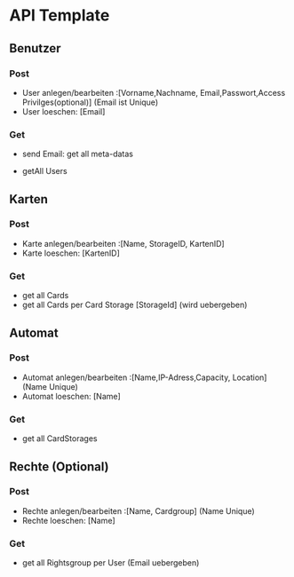 # API Template

## Benutzer

### Post

- User anlegen/bearbeiten :\[Vorname,Nachname, Email,Passwort,Access Privilges(optional)] (Email ist Unique)
- User loeschen: [Email]

### Get

- send Email: get all meta-datas

- getAll Users

  

## Karten

### Post

- Karte anlegen/bearbeiten :\[Name, StorageID, KartenID] 
- Karte loeschen: [KartenID]

### Get

- get all Cards 
- get all Cards per Card Storage [StorageId] (wird uebergeben)



## Automat 

### Post

- Automat anlegen/bearbeiten :\[Name,IP-Adress,Capacity, Location] (Name Unique)
- Automat loeschen: [Name]

### Get

- get all CardStorages 

  

## Rechte (Optional)

### Post

- Rechte anlegen/bearbeiten :\[Name, Cardgroup] (Name Unique)
- Rechte loeschen: [Name]

### Get

- get all Rightsgroup per User (Email uebergeben)